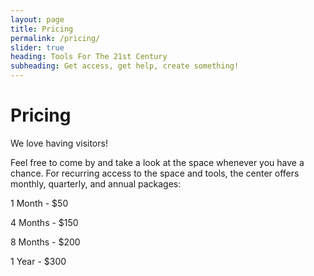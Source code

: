 ```yaml
---
layout: page
title: Pricing
permalink: /pricing/
slider: true
heading: Tools For The 21st Century
subheading: Get access, get help, create something!
---
```

# Pricing

We love having visitors!

Feel free to come by and take a look at the space whenever you have a chance. For recurring access to the space and tools, the center offers monthly, quarterly, and annual packages:

1 Month - $50

4 Months - $150

8 Months - $200

1 Year - $300
